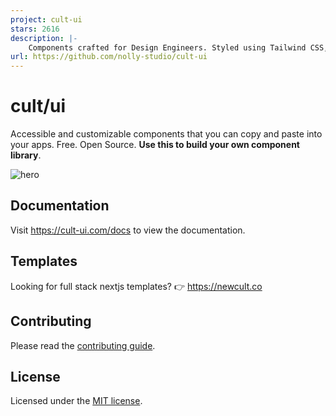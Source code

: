 ```yaml
---
project: cult-ui
stars: 2616
description: |-
    Components crafted for Design Engineers. Styled using Tailwind CSS, fully compatible with Shadcn, and easy to integrate—just copy and paste. MIT 🤌
url: https://github.com/nolly-studio/cult-ui
---
```


# cult/ui

Accessible and customizable components that you can copy and paste into your apps. Free. Open Source. **Use this to build your own component library**.

![hero](apps/www/public/og.png)

## Documentation

Visit https://cult-ui.com/docs to view the documentation.

## Templates

Looking for full stack nextjs templates? 👉 https://newcult.co

## Contributing

Please read the [contributing guide](/CONTRIBUTING.md).

## License

Licensed under the [MIT license](https://github.com/Jordan-Gilliam/ui/blob/main/LICENSE.md).


